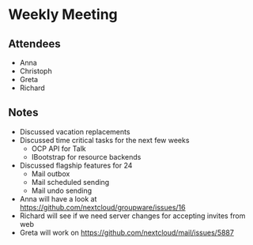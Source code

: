 # Weekly Meeting

## Attendees

* Anna
* Christoph
* Greta
* Richard

## Notes

* Discussed vacation replacements
* Discussed time critical tasks for the next few weeks
  + OCP API for Talk
  + IBootstrap for resource backends
* Discussed flagship features for 24
  + Mail outbox
  + Mail scheduled sending
  + Mail undo sending
* Anna will have a look at https://github.com/nextcloud/groupware/issues/16
* Richard will see if we need server changes for accepting invites from web
* Greta will work on https://github.com/nextcloud/mail/issues/5887
